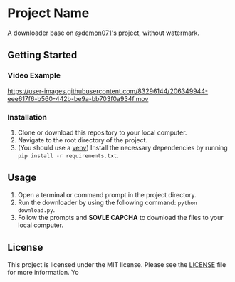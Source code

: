 # Project Name

A downloader base on [@demon071's project](https://github.com/demon071/Tiktok-API-Python), without watermark.

## Getting Started
### Video Example


https://user-images.githubusercontent.com/83296144/206349944-eee617f6-b560-442b-be9a-bb703f0a934f.mov



### Installation

1. Clone or download this repository to your local computer.
2. Navigate to the root directory of the project.
3. (You should use a [venv](https://docs.python.org/3/library/venv.html)) Install the necessary dependencies by running `pip install -r requirements.txt`.

## Usage

1. Open a terminal or command prompt in the project directory.
2. Run the downloader by using the following command: `python download.py`.
3. Follow the prompts and **SOVLE CAPCHA** to download the files to your local computer.





## License

This project is licensed under the MIT license. Please see the [LICENSE](LICENSE.txt) file for more information.
Yo

